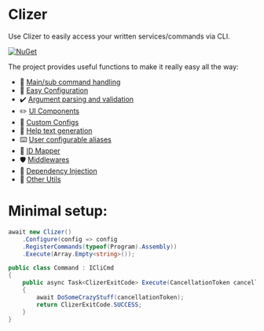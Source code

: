 # Clizer

Use Clizer to easily access your written services/commands via CLI.
<a href="https://img.shields.io/nuget/v/clizer?label=Clizer"></a>

[![NuGet](https://img.shields.io/nuget/v/clizer?label=Clizer)](https://www.nuget.org/packages/CLIzer/)

The project provides useful functions to make it really easy all the way:
- :rocket: [Main/sub command handling](docs/commands.md)
- :hammer: [Easy Configuration](docs/configuration.md)
- :heavy_check_mark: [Argument parsing and validation](docs/arguments.md)
- :pencil2: [UI Components](docs/design.md)
- :bookmark: [Custom Configs](docs/custom_configs.md)
- :book: [Help text generation](docs/help.md)
- :keyboard: [User configurable aliases](docs/aliases.md)
- :link: [ID Mapper](docs/mapper.md)
- :shield: [Middlewares](docs/middlewares.md)
- :syringe: [Dependency Injection](docs/dependency_injection.md)
- :toolbox: [Other Utils](docs/utils.md)

# Minimal setup:
```csharp
await new Clizer()
    .Configure(config => config
    .RegisterCommands(typeof(Program).Assembly))
    .Execute(Array.Empty<string>());

public class Command : ICliCmd
{
    public async Task<ClizerExitCode> Execute(CancellationToken cancellationToken)
    {
        await DoSomeCrazyStuff(cancellationToken);
        return ClizerExitCode.SUCCESS;
    }
}
```
